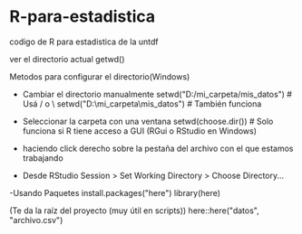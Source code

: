 # R-para-estadistica
codigo de R para estadistica de la untdf

ver el directorio actual
getwd()


Metodos para configurar el directorio(Windows)
- Cambiar el directorio manualmente
setwd("D:/mi_carpeta/mis_datos")      # Usá / o \\
setwd("D:\\mi_carpeta\\mis_datos")    # También funciona

- Seleccionar la carpeta con una ventana
setwd(choose.dir())   # Solo funciona si R tiene acceso a GUI (RGui o RStudio en Windows)

- haciendo click derecho sobre la pestaña del archivo con el que estamos trabajando

- Desde RStudio
Session > Set Working Directory > Choose Directory...

-Usando Paquetes 
install.packages("here")
library(here)

(Te da la raíz del proyecto (muy útil en scripts))
here::here("datos", "archivo.csv")
